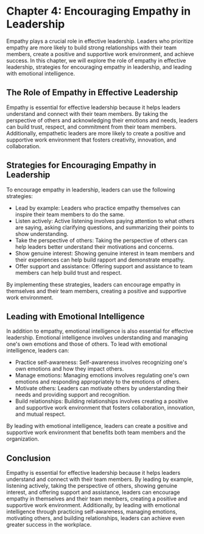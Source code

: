 Chapter 4: Encouraging Empathy in Leadership
============================================

Empathy plays a crucial role in effective leadership. Leaders who prioritize empathy are more likely to build strong relationships with their team members, create a positive and supportive work environment, and achieve success. In this chapter, we will explore the role of empathy in effective leadership, strategies for encouraging empathy in leadership, and leading with emotional intelligence.

The Role of Empathy in Effective Leadership
-------------------------------------------

Empathy is essential for effective leadership because it helps leaders understand and connect with their team members. By taking the perspective of others and acknowledging their emotions and needs, leaders can build trust, respect, and commitment from their team members. Additionally, empathetic leaders are more likely to create a positive and supportive work environment that fosters creativity, innovation, and collaboration.

Strategies for Encouraging Empathy in Leadership
------------------------------------------------

To encourage empathy in leadership, leaders can use the following strategies:

* Lead by example: Leaders who practice empathy themselves can inspire their team members to do the same.
* Listen actively: Active listening involves paying attention to what others are saying, asking clarifying questions, and summarizing their points to show understanding.
* Take the perspective of others: Taking the perspective of others can help leaders better understand their motivations and concerns.
* Show genuine interest: Showing genuine interest in team members and their experiences can help build rapport and demonstrate empathy.
* Offer support and assistance: Offering support and assistance to team members can help build trust and respect.

By implementing these strategies, leaders can encourage empathy in themselves and their team members, creating a positive and supportive work environment.

Leading with Emotional Intelligence
-----------------------------------

In addition to empathy, emotional intelligence is also essential for effective leadership. Emotional intelligence involves understanding and managing one's own emotions and those of others. To lead with emotional intelligence, leaders can:

* Practice self-awareness: Self-awareness involves recognizing one's own emotions and how they impact others.
* Manage emotions: Managing emotions involves regulating one's own emotions and responding appropriately to the emotions of others.
* Motivate others: Leaders can motivate others by understanding their needs and providing support and recognition.
* Build relationships: Building relationships involves creating a positive and supportive work environment that fosters collaboration, innovation, and mutual respect.

By leading with emotional intelligence, leaders can create a positive and supportive work environment that benefits both team members and the organization.

Conclusion
----------

Empathy is essential for effective leadership because it helps leaders understand and connect with their team members. By leading by example, listening actively, taking the perspective of others, showing genuine interest, and offering support and assistance, leaders can encourage empathy in themselves and their team members, creating a positive and supportive work environment. Additionally, by leading with emotional intelligence through practicing self-awareness, managing emotions, motivating others, and building relationships, leaders can achieve even greater success in the workplace.

